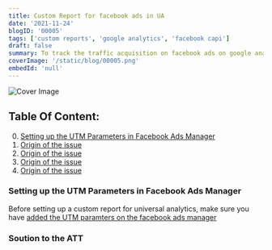```yaml
---
title: Custom Report for facebook ads in UA
date: '2021-11-24'
blogID: '00005'
tags: ['custom reports', 'google analytics', 'facebook capi']
draft: false
summary: To track the traffic acquisition on facebook ads on google analytics for iOS14+ users. This will help the advertisers see the performance of their ads in UA or GA4.
coverImage: '/static/blog/00005.png'
embedId: 'null'
---
```


![Cover Image](/static/blog/00005.png)

## Table Of Content:

0. [Setting up the UTM Parameters in Facebook Ads Manager](#setting-up-the-utm-parameters-in-facebook-ads-manager)
1. [Origin of the issue](#origin-of-the-issue)
2. [Origin of the issue](#origin-of-the-issue)
3. [Origin of the issue](#origin-of-the-issue)
4. [Origin of the issue](#origin-of-the-issue)

### Setting up the UTM Parameters in Facebook Ads Manager

Before setting up a custom report for universal analytics, make sure you have
<a href="/blog/facebook/facebook-dynamic-url-utm-parameters-for-ios14-updates">added the UTM paramters on the facebook ads manager</a>

### Soution to the ATT

